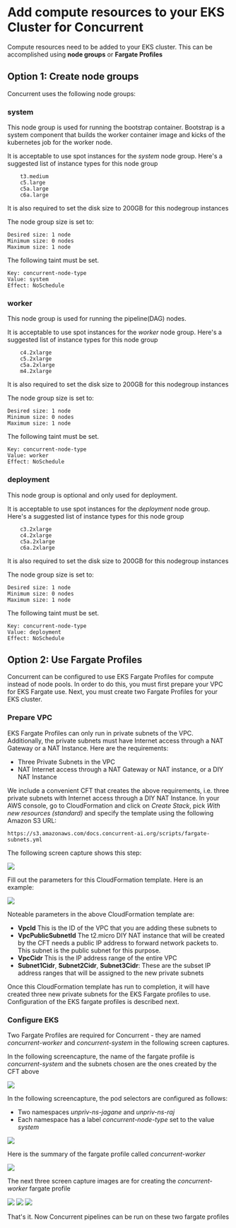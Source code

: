 # Add compute resources to your EKS Cluster for Concurrent

Compute resources need to be added to your EKS cluster. This can be accomplished using **node groups** or **Fargate Profiles**

## Option 1: Create node groups

Concurrent uses the following node groups:

### system

This node group is used for running the bootstrap container. Bootstrap is a system component that builds the worker container image and kicks of the kubernetes job for the worker node.

It is acceptable to use spot instances for the *system* node group. Here's a suggested list of instance types for this node group

```
    t3.medium
    c5.large
    c5a.large
    c6a.large
```

It is also required to set the disk size to 200GB for this nodegroup instances

The node group size is set to:

```
Desired size: 1 node
Minimum size: 0 nodes
Maximum size: 1 node
```

The following taint must be set.

```
Key: concurrent-node-type
Value: system
Effect: NoSchedule
```

### worker

This node group is used for running the pipeline(DAG) nodes.

It is acceptable to use spot instances for the *worker* node group. Here's a suggested list of instance types for this node group

```
    c4.2xlarge
    c5.2xlarge
    c5a.2xlarge
    m4.2xlarge
```

It is also required to set the disk size to 200GB for this nodegroup instances

The node group size is set to:

```
Desired size: 1 node
Minimum size: 0 nodes
Maximum size: 1 node
```

The following taint must be set.

```
Key: concurrent-node-type
Value: worker
Effect: NoSchedule
```

### deployment

This node group is optional and only used for deployment.

It is acceptable to use spot instances for the *deployment* node group. Here's a suggested list of instance types for this node group

```
    c3.2xlarge
    c4.2xlarge
    c5a.2xlarge
    c6a.2xlarge
```

It is also required to set the disk size to 200GB for this nodegroup instances

The node group size is set to:

```
Desired size: 1 node
Minimum size: 0 nodes
Maximum size: 1 node
```

The following taint must be set.

```
Key: concurrent-node-type
Value: deployment
Effect: NoSchedule
```

## Option 2: Use Fargate Profiles

Concurrent can be configured to use EKS Fargate Profiles for compute instead of node pools. In order to do this, you must first prepare your VPC for EKS Fargate use. Next, you must create two Fargate Profiles for your EKS cluster.

### Prepare VPC

EKS Fargate Profiles can only run in private subnets of the VPC. Additionally, the private subnets must have Internet access through a NAT Gateway or a NAT Instance. Here are the requirements:

- Three Private Subnets in the VPC
- NAT Internet access through a NAT Gateway or NAT instance, or a DIY NAT Instance

We include a convenient CFT that creates the above requirements, i.e. three private subnets with Internet access through a DIY NAT Instance. In your AWS console, go to CloudFormation and click on *Create Stack*, pick *With new resources (standard)* and specify the template using the following Amazon S3 URL:

```
https://s3.amazonaws.com/docs.concurrent-ai.org/scripts/fargate-subnets.yml
```

The following screen capture shows this step:

[![](https://docs.concurrent-ai.org/images/fargate-subnets-cft.png?raw=true)](https://docs.concurrent-ai.org/images/fargate-subnets-cft.png?raw=true)

Fill out the parameters for this CloudFormation template. Here is an example:

[![](https://docs.concurrent-ai.org/images/fargate-subnets-cft-filled.png?raw=true)](https://docs.concurrent-ai.org/images/fargate-subnets-cft-filled.png?raw=true)

Noteable parameters in the above CloudFormation template are:

- **VpcId** This is the ID of the VPC that you are adding these subnets to
- **VpcPublicSubnetId** The t2.micro DIY NAT instance that will be created by the CFT needs a public IP address to forward network packets to. This subnet is the public subnet for this purpose.
- **VpcCidr** This is the IP address range of the entire VPC
- **Subnet1Cidr**, **Subnet2Cidr**, **Subnet3Cidr**: These are the subset IP address ranges that will be assigned to the new private subnets

Once this CloudFormation template has run to completion, it will have created three new private subnets for the EKS Fargate profiles to use. Configuration of the EKS fargate profiles is described next.

### Configure EKS

Two Fargate Profiles are required for Concurrent - they are named *concurrent-worker* and *concurrent-system* in the following screen captures.

In the following screencapture, the name of the fargate profile is *concurrent-system* and the subnets chosen are the ones created by the CFT above

[![](https://docs.concurrent-ai.org/images/conf-fargate-system-1.png?raw=true)](https://docs.concurrent-ai.org/images/conf-fargate-system-1.png?raw=true)

In the following screencapture, the pod selectors are configured as follows:

- Two namespaces *unpriv-ns-jagane* and *unpriv-ns-raj*
- Each namespace has a label *concurrent-node-type* set to the value *system*

[![](https://docs.concurrent-ai.org/images/conf-fargate-system-2.png?raw=true)](https://docs.concurrent-ai.org/images/conf-fargate-system-2.png?raw=true)

Here is the summary of the fargate profile called *concurrent-worker*

[![](https://docs.concurrent-ai.org/images/conf-fargate-system-3.png?raw=true)](https://docs.concurrent-ai.org/images/conf-fargate-system-3.png?raw=true)

The next three screen capture images are for creating the *concurrent-worker* fargate profile

[![](https://docs.concurrent-ai.org/images/conf-fargate-worker-1.png?raw=true)](https://docs.concurrent-ai.org/images/conf-fargate-worker-1.png?raw=true)
[![](https://docs.concurrent-ai.org/images/conf-fargate-worker-2.png?raw=true)](https://docs.concurrent-ai.org/images/conf-fargate-worker-2.png?raw=true)
[![](https://docs.concurrent-ai.org/images/conf-fargate-worker-3.png?raw=true)](https://docs.concurrent-ai.org/images/conf-fargate-worker-3.png?raw=true)

That's it. Now Concurrent pipelines can be run on these two fargate profiles
